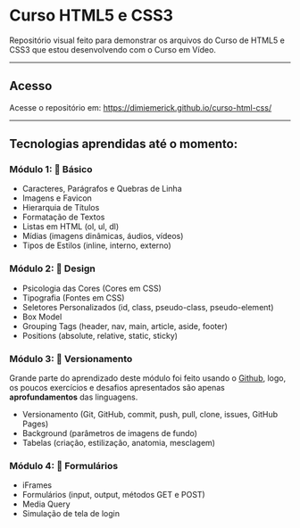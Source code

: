 # Curso HTML5 e CSS3
 Repositório visual feito para demonstrar os arquivos do Curso de HTML5 e CSS3 que estou desenvolvendo com o Curso em Vídeo.
___
## Acesso
Acesse o repositório em: https://dimiemerick.github.io/curso-html-css/
___
## Tecnologias aprendidas até o momento:
### Módulo 1: 📝 Básico
* Caracteres, Parágrafos e Quebras de Linha
* Imagens e Favicon
* Hierarquia de Títulos
* Formatação de Textos
* Listas em HTML (ol, ul, dl)
* Mídias (imagens dinâmicas, áudios, vídeos)
* Tipos de Estilos (inline, interno, externo)
### Módulo 2: 🎨 Design
* Psicologia das Cores (Cores em CSS)
* Tipografia (Fontes em CSS)
* Seletores Personalizados (id, class, pseudo-class, pseudo-element)
* Box Model
* Grouping Tags (header, nav, main, article, aside, footer)
* Positions (absolute, relative, static, sticky)
### Módulo 3: 🧷 Versionamento
Grande parte do aprendizado deste módulo foi feito usando o [Github](https://github.com), logo, os poucos exercícios e desafios apresentados são apenas **aprofundamentos** das linguagens.
* Versionamento (Git, GitHub, commit, push, pull, clone, issues, GitHub Pages)
* Background (parâmetros de imagens de fundo)
* Tabelas (criação, estilização, anatomia, mesclagem)
### Módulo 4: 📨 Formulários
* iFrames
* Formulários (input, output, métodos GET e POST)
* Media Query
* Simulação de tela de login
